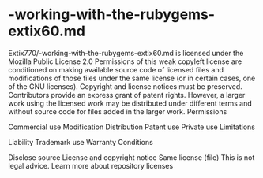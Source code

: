 # -working-with-the-rubygems-extix60.md
Extix770/-working-with-the-rubygems-extix60.md is licensed under the
Mozilla Public License 2.0
Permissions of this weak copyleft license are conditioned on making available source code of licensed files and modifications of those files under the same license (or in certain cases, one of the GNU licenses). Copyright and license notices must be preserved. Contributors provide an express grant of patent rights. However, a larger work using the licensed work may be distributed under different terms and without source code for files added in the larger work.
Permissions

Commercial use
Modification
Distribution
Patent use
Private use
Limitations

Liability
Trademark use
Warranty
Conditions

Disclose source
License and copyright notice
Same license (file)
This is not legal advice. Learn more about repository licenses
